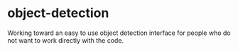 # object-detection
Working toward an easy to use object detection interface for people who do not want to work directly with the code.

